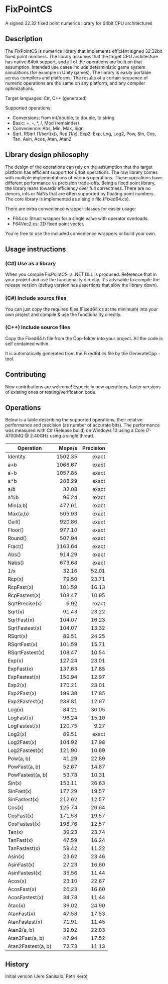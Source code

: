 # FixPointCS 

A signed 32.32 fixed point numerics library for 64bit CPU architectures


## Description

The FixPointCS is numerics library that implements efficient signed 32.32bit fixed point numbers.
The library assumes that the target CPU architecture has native 64bit support, and all of
the operations are built on that assumption.
Intended use cases include deterministic game system simulations (for example in Unity games).
The library is easily portable across compilers and platforms.
The results of a certain sequence of numeric operations are the same on any platform, and any compiler optimizations.

Target languages: C#, C++ (generated)

Supported operations:
 - Conversions: from int/double, to double, to string
 - Basic: +, -, *, /, Mod (remainder)
 - Convenience: Abs, Min, Max, Sign
 - Sqrt, RSqrt (1/sqrt(x)), Rcp (1/x), Exp2, Exp, Log, Log2, Pow, Sin, Cos, Tan, Asin, Acos, Atan, Atan2

## Library design philosophy

The design of the operations can rely on the assumption that the target platform has efficient support for 64bit operations.
The raw library comes with multiple implementations of various operations.
These operations have different performance vs precision trade-offs.
Being a fixed point library, the library leans towards efficiency over full correctness.
There are no denors, infs or NaNs that are often supported by floating point numbers.
The core library is implemented as a single file (Fixed64.cs).

There are extra convenience wrapper classes for easier usage:

 - F64.cs: Struct wrapper for a single value with operator overloads.
 - F64Vec2.cs: 2D fixed point vector.

You're free to use the included convenience wrappers or build your own.

## Usage instructions

### (C#) Use as a library

When you compile FixPointCS, a .NET DLL is produced.
Reference that in your project and use the functionality directly.
It's advisable to compile the release version (debug version has assertions that slow the library down).

### (C#) Include source files

You can just copy the required files (Fixed64.cs at the minimum) into your own project and compile & use the functionality directly.

### (C++) Include source files

Copy the Fixed64.h file from the Cpp-folder into your project.
All the code is self contained within.

It is automatically generated from the Fixed64.cs file by the GenerateCpp -tool.

## Contributing

New contributions are welcome! Especially new operations, faster versions of existing ones or testing/verification code.

## Operations

Below is a table describing the supported operations, their relative performance and precision (as number of accurate bits).
The performance was measured with C# (Release build) on Windows 10 using a Core i7-4700MQ @ 2.40GHz using a single thread.

|          Operation |     Mops/s | Precision
|--------------------|-----------:|----------:
|           Identity |    1502.35 |     exact
|                a+b |    1066.67 |     exact
|                a-b |    1057.85 |     exact
|                a*b |     288.29 |     exact
|                a/b |      32.08 |     exact
|                a%b |      96.24 |     exact
|           Min(a,b) |     477.61 |     exact
|           Max(a,b) |     505.93 |     exact
|             Ceil() |     920.86 |     exact
|            Floor() |     977.10 |     exact
|            Round() |     507.94 |     exact
|            Fract() |    1163.64 |     exact
|              Abs() |     914.29 |     exact
|             Nabs() |     673.68 |     exact
|                1/x |      32.16 |     52.01
|             Rcp(x) |      79.50 |     23.71
|         RcpFast(x) |     101.59 |     16.13
|      RcpFastest(x) |     108.47 |     10.95
|     SqrtPrecise(x) |       6.92 |     exact
|            Sqrt(x) |      91.43 |     23.22
|        SqrtFast(x) |     104.07 |     16.23
|     SqrtFastest(x) |     104.07 |     13.32
|           RSqrt(x) |      89.51 |     24.25
|       RSqrtFast(x) |     101.59 |     15.71
|    RSqrtFastest(x) |     108.47 |     10.54
|             Exp(x) |     127.24 |     23.01
|         ExpFast(x) |     137.63 |     17.85
|      ExpFastest(x) |     150.94 |     12.97
|            Exp2(x) |     170.21 |     23.01
|        Exp2Fast(x) |     199.38 |     17.85
|     Exp2Fastest(x) |     238.81 |     12.97
|             Log(x) |      84.21 |     30.05
|         LogFast(x) |      96.24 |     15.10
|      LogFastest(x) |     120.75 |      9.27
|            Log2(x) |      89.51 |     exact
|        Log2Fast(x) |     104.92 |     17.98
|     Log2Fastest(x) |     121.90 |     10.69
|          Pow(a, b) |      41.29 |     22.89
|      PowFast(a, b) |      52.67 |     14.87
|   PowFastest(a, b) |      53.78 |     10.31
|             Sin(x) |     153.11 |     26.63
|         SinFast(x) |     177.29 |     19.57
|      SinFastest(x) |     212.62 |     12.57
|             Cos(x) |     125.74 |     26.64
|         CosFast(x) |     171.58 |     19.57
|      CosFastest(x) |     198.76 |     12.57
|             Tan(x) |      39.23 |     23.74
|         TanFast(x) |      47.59 |     16.24
|      TanFastest(x) |      59.42 |     11.22
|            Asin(x) |      23.62 |     23.46
|        AsinFast(x) |      27.23 |     16.60
|     AsinFastest(x) |      35.56 |     11.44
|            Acos(x) |      23.10 |     22.67
|        AcosFast(x) |      26.23 |     16.60
|     AcosFastest(x) |      34.78 |     11.44
|            Atan(x) |      39.02 |     24.90
|        AtanFast(x) |      47.58 |     17.53
|     AtanFastest(x) |      71.91 |     11.45
|        Atan2(a, b) |      39.02 |     22.03
|    Atan2Fast(a, b) |      47.94 |     17.52
| Atan2Fastest(a, b) |      72.73 |     11.13

## History

Initial version (Jere Sanisalo, Petri Kero)

